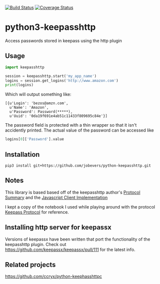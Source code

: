 [![Build Status](https://travis-ci.org/jobevers/python-keepasshttp.svg?branch=master)](https://travis-ci.org/jobevers/python-keepasshttp)
[![Coverage Status](https://coveralls.io/repos/github/jobevers/python-keepasshttp/badge.svg?branch=master)](https://coveralls.io/github/jobevers/python-keepasshttp?branch=master)


# python3-keepasshttp
Access passwords stored in keepass using the http plugin 

## Usage

```python
import keepasshttp

session = keepasshttp.start('my_app_name')
logins = session.get_logins('http://www.amazon.com')
print(logins)
```

Which will output something like:

```
[{u'Login': 'bezos@amzn.com',
  u'Name': 'Amazon',
  u'Password': Password(*****),
  u'Uuid': '0da19f691e4ab51c11433f809695c84e'}]
```

The password field is protected with a thin wrapper so that it
isn't accidently printed.  The actual value of the password can
be accessed like

```python
logins[0]['Password'].value
```

## Installation

`pip3 install git+https://github.com/jobevers/python-keepasshttp.git`

## Notes

This library is based based off of the keepasshttp author's
[Protocol Summary](https://github.com/pfn/keepasshttp#protocol)
and the
[Javascript Client Implementation](https://github.com/pfn/passifox/blob/master/chromeipass/background/keepass.js)

I kept a copy of the notebook I used while playing around with the
protocol
[Keepass Protocol](https://github.com/jobevers/python-keepasshttp/blob/master/Keepass%20Protocol.ipynb)
for reference.

## Installing http server for keepassx

Versions of keepassx have been written that port the functionality of
the keepasshttp plugin. Check out
https://github.com/keepassx/keepassx/pull/111 for the latest info.

## Related projects

https://github.com/ccryx/python-keephasshttpc
